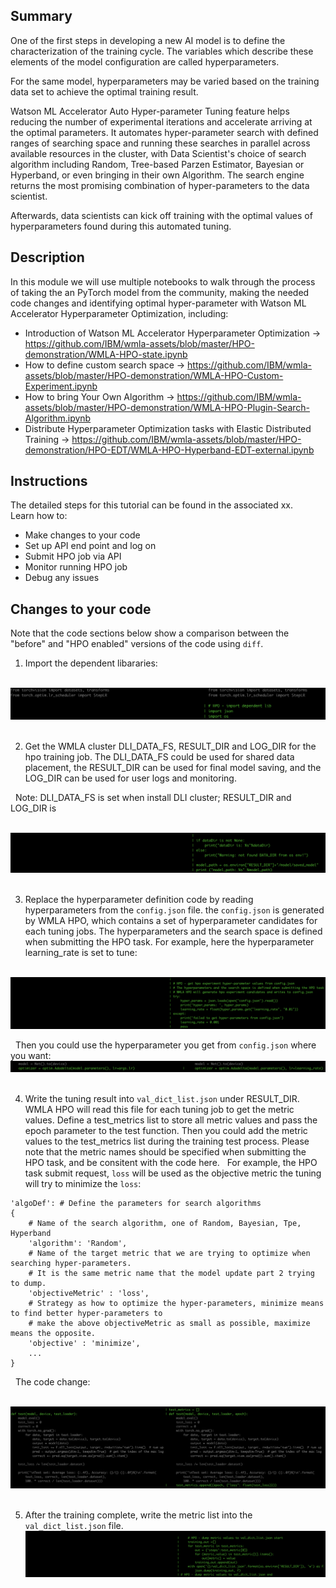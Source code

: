 

## Summary

One of the first steps in developing a new AI model is to define the characterization of the training cycle. The variables which describe these elements of the model configuration are called hyperparameters.

For the same model, hyperparameters may be varied based on the training data set to achieve the optimal training result.

Watson ML Accelerator Auto Hyper-parameter Tuning feature helps reducing the number of experimental iterations and accelerate arriving at the optimal parameters.    It automates hyper-parameter search with  defined ranges of searching space and running these searches in parallel across available resources in the cluster,  with Data Scientist's choice of search algorithm including Random, Tree-based Parzen Estimator, Bayesian or Hyperband, or even bringing in their own Algorithm.      The search engine returns the most promising combination of hyper-parameters to the data scientist.

Afterwards, data scientists can kick off training with the optimal values of hyperparameters found during this automated tuning.


## Description
In this module we will use multiple notebooks to walk through the process of taking the an PyTorch model from the community, making the needed code changes and identifying optimal hyper-parameter with Watson ML Accelerator Hyperparameter Optimization, including:

-  Introduction of Watson ML Accelerator Hyperparameter Optimization -> https://github.com/IBM/wmla-assets/blob/master/HPO-demonstration/WMLA-HPO-state.ipynb
-  How to define custom search space -> https://github.com/IBM/wmla-assets/blob/master/HPO-demonstration/WMLA-HPO-Custom-Experiment.ipynb
-  How to bring Your Own Algorithm -> https://github.com/IBM/wmla-assets/blob/master/HPO-demonstration/WMLA-HPO-Plugin-Search-Algorithm.ipynb
-  Distribute Hyperparameter Optimization tasks with Elastic Distributed Training -> https://github.com/IBM/wmla-assets/blob/master/HPO-demonstration/HPO-EDT/WMLA-HPO-Hyperband-EDT-external.ipynb


## Instructions

The detailed steps for this tutorial can be found in the associated xx.  
Learn how to:
- Make changes to your code
- Set up API end point and log on
- Submit HPO job via API
- Monitor running HPO job
- Debug any issues


## Changes to your code

Note that the code sections below show a comparison between the "before" and "HPO enabled" versions of the code using `diff`.

1. Import the dependent libararies:

&nbsp;
&nbsp;
![image1](https://raw.githubusercontent.com/IBM/wmla-assets/zhuangxy-patch-1/WMLA-learning-journey/automated-hyperparameter-tuning/shared_images/hpo_update_model_0.png)
&nbsp;
&nbsp;

2. Get the WMLA cluster DLI_DATA_FS, RESULT_DIR and LOG_DIR for the hpo training job. The DLI_DATA_FS could be used for shared data placement, the RESULT_DIR can be used for final model saving, and the LOG_DIR can be used for user logs and monitoring.

&nbsp;
Note: DLI_DATA_FS is set when install DLI cluster; RESULT_DIR and LOG_DIR is 

&nbsp;
&nbsp;
![image1](https://raw.githubusercontent.com/IBM/wmla-assets/zhuangxy-patch-1/WMLA-learning-journey/automated-hyperparameter-tuning/shared_images/hpo_update_model_1.png)
&nbsp;
&nbsp;

3. Replace the hyperparameter definition code by reading hyperparameters from the `config.json` file. the `config.json` is generated by WMLA HPO, which contains a set of hyperparameter candidates for each tuning jobs. The hyperparameters and the search space is defined when submitting the HPO task. For example, here the hyperparameter learning_rate is set to tune:

&nbsp;
&nbsp;
![image2](https://raw.githubusercontent.com/IBM/wmla-assets/zhuangxy-patch-1/WMLA-learning-journey/automated-hyperparameter-tuning/shared_images/hpo_update_model_2.png)

&nbsp;
Then you could use the hyperparameter you get from `config.json` where you want:
&nbsp;
![image2](https://raw.githubusercontent.com/IBM/wmla-assets/zhuangxy-patch-1/WMLA-learning-journey/automated-hyperparameter-tuning/shared_images/hpo_update_model_2_2.png)
&nbsp;
&nbsp;

4.  Write the tuning result into `val_dict_list.json` under RESULT_DIR. WMLA HPO will read this file for each tuning job to get the metric values. Define a test_metrics list to store all metric values and pass the epoch parameter to the test function. Then you could add the metric values to the test_metrics list during the training test process. Please note that the metric names should be specified when submitting the HPO task, and be consitent with the code here.
&nbsp;
For example, the HPO task submit request, `loss` will be used as the objective metric the tuning will try to minimize the `loss`:
```
'algoDef': # Define the parameters for search algorithms  
{
    # Name of the search algorithm, one of Random, Bayesian, Tpe, Hyperband  
    'algorithm': 'Random',   
    # Name of the target metric that we are trying to optimize when searching hyper-parameters.
    # It is the same metric name that the model update part 2 trying to dump.
    'objectiveMetric' : 'loss',
    # Strategy as how to optimize the hyper-parameters, minimize means to find better hyper-parameters to
    # make the above objectiveMetric as small as possible, maximize means the opposite.
    'objective' : 'minimize',
    ...
}
```
&nbsp;
The code change:

&nbsp;
&nbsp;
![image2](https://raw.githubusercontent.com/IBM/wmla-assets/zhuangxy-patch-1/WMLA-learning-journey/automated-hyperparameter-tuning/shared_images/hpo_update_model_3.png)
&nbsp;
&nbsp;

5. After the training complete, write the metric list into the `val_dict_list.json` file.
&nbsp;
![image2](https://raw.githubusercontent.com/IBM/wmla-assets/zhuangxy-patch-1/WMLA-learning-journey/automated-hyperparameter-tuning/shared_images/hpo_update_model_5.png)
&nbsp;
&nbsp;

